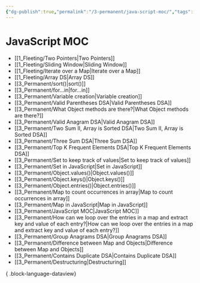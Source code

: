 ```yaml
---
{"dg-publish":true,"permalink":"/3-permanent/java-script-moc/","tags":["code/javascript","type/permanent"],"created":"2023-07-24T16:19:13.361-05:00","updated":"2023-09-05T14:34:04.520-05:00"}
---
```


# JavaScript MOC
- [[1_Fleeting/Two Pointers\|Two Pointers]]
- [[1_Fleeting/Sliding Window\|Sliding Window]]
- [[1_Fleeting/Iterate over a Map\|Iterate over a Map]]
- [[1_Fleeting/Array DS\|Array DS]]
- [[3_Permanent/sort()\|sort()]]
- [[3_Permanent/for...in\|for...in]]
- [[3_Permanent/Variable creation\|Variable creation]]
- [[3_Permanent/Valid Parentheses DSA\|Valid Parentheses DSA]]
- [[3_Permanent/What Object methods are there?\|What Object methods are there?]]
- [[3_Permanent/Valid Anagram DSA\|Valid Anagram DSA]]
- [[3_Permanent/Two Sum II, Array is Sorted DSA\|Two Sum II, Array is Sorted DSA]]
- [[3_Permanent/Three Sum DSA\|Three Sum DSA]]
- [[3_Permanent/Top K Frequent Elements DSA\|Top K Frequent Elements DSA]]
- [[3_Permanent/Set to keep track of values\|Set to keep track of values]]
- [[3_Permanent/Set in JavaScript\|Set in JavaScript]]
- [[3_Permanent/Object.values()\|Object.values()]]
- [[3_Permanent/Object.keys()\|Object.keys()]]
- [[3_Permanent/Object.entries()\|Object.entries()]]
- [[3_Permanent/Map to count occurrences in array\|Map to count occurrences in array]]
- [[3_Permanent/Map in JavaScript\|Map in JavaScript]]
- [[3_Permanent/JavaScript MOC\|JavaScript MOC]]
- [[3_Permanent/How can we loop over the entries in a map and extract key and value of each entry?\|How can we loop over the entries in a map and extract key and value of each entry?]]
- [[3_Permanent/Group Anagrams DSA\|Group Anagrams DSA]]
- [[3_Permanent/Difference between Map and Objects\|Difference between Map and Objects]]
- [[3_Permanent/Contains Duplicate DSA\|Contains Duplicate DSA]]
- [[3_Permanent/Destructuring\|Destructuring]]

{ .block-language-dataview}